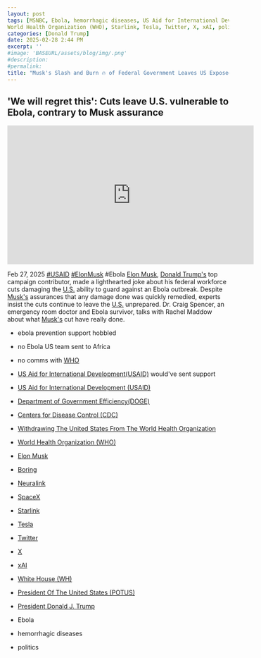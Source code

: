 ```yaml
---
layout: post
tags: [MSNBC, Ebola, hemorrhagic diseases, US Aid for International Development (USAID), Department of Government Efficiency(DOGE), Centers for Disease Control (CDC), Withdrawing The United States From The World Health Organization, Elon Musk, Boring, Neuralink, SpaceX, 
World Health Organization (WHO), Starlink, Tesla, Twitter, X, xAI, politics]
categories: [Donald Trump]
date: 2025-02-28 2:44 PM
excerpt: ''
#image: 'BASEURL/assets/blog/img/.png'
#description:
#permalink:
title: "Musk's Slash and Burn 🔥 of Federal Government Leaves US Exposed to Ebola"
---
```



## 'We will regret this': Cuts leave U.S. vulnerable to Ebola, contrary to Musk assurance

<iframe width="560" height="315" src="https://www.youtube.com/embed/Mk9igZMaER4?si=lJ7VyC1L0nP2_K-z" title="YouTube video player" frameborder="0" allow="accelerometer; autoplay; clipboard-write; encrypted-media; gyroscope; picture-in-picture; web-share" referrerpolicy="strict-origin-when-cross-origin" allowfullscreen></iframe>

Feb 27, 2025  [#USAID](https://www.usaid.gov/) [#ElonMusk](https://x.com/elonmusk/) #Ebola
[Elon Musk](https://x.com/elonmusk/), [Donald Trump's](https://www.whitehouse.gov/administration/donald-j-trump/) top campaign contributor, made a lighthearted joke about his federal workforce cuts damaging the [U.S.](https://www.usa.gov/) ability to guard against an Ebola outbreak. Despite [Musk's](https://x.com/elonmusk/) assurances that any damage done was quickly remedied, experts insist the cuts continue to leave the [U.S.](https://www.usa.gov/) unprepared. Dr. Craig Spencer, an emergency room doctor and Ebola survivor, talks with Rachel Maddow about what [Musk's](https://x.com/elonmusk/) cut have really done.
- ebola prevention support hobbled 
- no Ebola US team sent to Africa 
- no comms with [WHO](https://www.who.int)
- [US Aid for International Development(USAID)](https://www.usaid.gov/) would've sent support

- [US Aid for International Development (USAID)](https://www.usaid.gov/)
- [Department of Government Efficiency(DOGE)](https://www.doge.gov/)
- [Centers  for Disease Control (CDC)](https://cmwww.cdc.gov/)
- [Withdrawing The United States From The World Health Organization](https://www.whitehouse.gov/presidential-actions/2025/01/withdrawing-the-united-states-from-the-worldhealth-organization/)
- [World Health Organization (WHO)](https://www.who.int/)
- [Elon Musk](https://x.com/elonmusk/)
- [Boring](https://www.boringcompany.com/)
- [Neuralink](https://neuralink.com/)
- [SpaceX](https://www.spacex.com/)
- [Starlink](https://www.starlink.com/)
- [Tesla](https://www.tesla.com/)
- [Twitter](https://twitter.com/)
- [ X ](https://x.com/)
- [xAI](https://x.ai/)
- [White House (WH)](https://www.whitehouse.gov/)
- [President Of The United States (POTUS)](https://www.whitehouse.gov/)
- [President Donald J. Trump](https://www.whitehouse.gov/administration/donald-j-trump/)
- Ebola 
- hemorrhagic diseases
- politics
